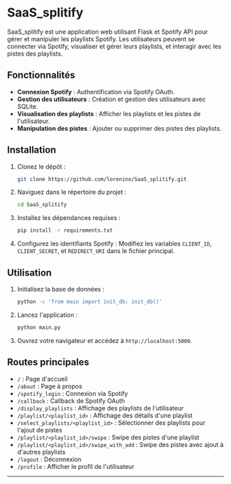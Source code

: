 # SaaS_splitify

SaaS_splitify est une application web utilisant Flask et Spotify API pour gérer et manipuler les playlists Spotify. Les utilisateurs peuvent se connecter via Spotify, visualiser et gérer leurs playlists, et interagir avec les pistes des playlists.

## Fonctionnalités

- **Connexion Spotify** : Authentification via Spotify OAuth.
- **Gestion des utilisateurs** : Création et gestion des utilisateurs avec SQLite.
- **Visualisation des playlists** : Afficher les playlists et les pistes de l'utilisateur.
- **Manipulation des pistes** : Ajouter ou supprimer des pistes des playlists.

## Installation

1. Clonez le dépôt :
   ```bash
   git clone https://github.com/lorenino/SaaS_splitify.git
   ```
2. Naviguez dans le répertoire du projet :
   ```bash
   cd SaaS_splitify
   ```
3. Installez les dépendances requises :
   ```bash
   pip install -r requirements.txt
   ```
4. Configurez les identifiants Spotify :
   Modifiez les variables `CLIENT_ID`, `CLIENT_SECRET`, et `REDIRECT_URI` dans le fichier principal.

## Utilisation

1. Initialisez la base de données :
   ```bash
   python -c 'from main import init_db; init_db()'
   ```
2. Lancez l'application :
   ```bash
   python main.py
   ```
3. Ouvrez votre navigateur et accédez à `http://localhost:5000`.

## Routes principales

- `/` : Page d'accueil
- `/about` : Page à propos
- `/spotify_login` : Connexion via Spotify
- `/callback` : Callback de Spotify OAuth
- `/display_playlists` : Affichage des playlists de l'utilisateur
- `/playlist/<playlist_id>` : Affichage des détails d'une playlist
- `/select_playlists/<playlist_id>` : Sélectionner des playlists pour l'ajout de pistes
- `/playlist/<playlist_id>/swipe` : Swipe des pistes d'une playlist
- `/playlist/<playlist_id>/swipe_with_add` : Swipe des pistes avec ajout à d'autres playlists
- `/logout` : Déconnexion
- `/profile` : Afficher le profil de l'utilisateur
---
